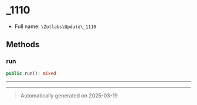 
# _1110





* Full name: `\Zotlabs\Update\_1110`




## Methods


### run



```php
public run(): mixed
```












***


***
> Automatically generated on 2025-03-19
